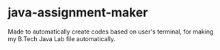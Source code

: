 # java-assignment-maker

Made to automatically create codes based on user's terminal, for making my B.Tech Java Lab file automatically.
